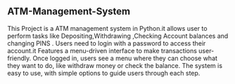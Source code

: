 ## ATM-Management-System
 This Project is a ATM management system in Python.it allows user to perform tasks like Depositing,Withdrawing ,Checking Account balances and changing PINS . Users need to login with a password to access their account.it Features a menu-driven interface to make transactions user-friendly.
 Once logged in, users see a menu where they can choose what they want to do, like withdraw money or check the balance. The system is easy to use, with simple options to guide users through each step.
 
